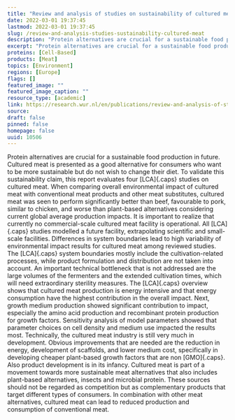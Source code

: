 ```yaml
---
title: "Review and analysis of studies on sustainability of cultured meat"
date: 2022-03-01 19:37:45
lastmod: 2022-03-01 19:37:45
slug: /review-and-analysis-studies-sustainability-cultured-meat
description: "Protein alternatives are crucial for a sustainable food production in future. Cultured meat is presented as a good alternative for consumers who want to be more sustainable but do not wish to change their diet. To validate this sustainability claim, this report evaluates four LCA studies on cultured meat."
excerpt: "Protein alternatives are crucial for a sustainable food production in future. Cultured meat is presented as a good alternative for consumers who want to be more sustainable but do not wish to change their diet. To validate this sustainability claim, this report evaluates four LCA studies on cultured meat."
proteins: [Cell-Based]
products: [Meat]
topics: [Environment]
regions: [Europe]
flags: []
featured_image: ""
featured_image_caption: ""
resource_type: [academic]
link: https://research.wur.nl/en/publications/review-and-analysis-of-studies-on-sustainability-of-cultured-meat
source: 
draft: false
pinned: false
homepage: false
uuid: 10506
---
```

Protein alternatives are crucial for a sustainable food production in
future. Cultured meat is presented as a good alternative for consumers
who want to be more sustainable but do not wish to change their diet. To
validate this sustainability claim, this report evaluates four
[LCA]{.caps} studies on cultured meat. When comparing overall
environmental impact of cultured meat with conventional meat products
and other meat substitutes, cultured meat was seen to perform
significantly better than beef, favourable to pork, similar to chicken,
and worse than plant-based alternatives considering current global
average production impacts. It is important to realize that currently no
commercial-scale cultured meat facility is operational. All [LCA]{.caps}
studies modelled a future facility, extrapolating scientific and
small-scale facilities. Differences in system boundaries lead to high
variability of environmental impact results for cultured meat among
reviewed studies. The [LCA]{.caps} system boundaries mostly include the
cultivation-related processes, while product formulation and
distribution are not taken into account. An important technical
bottleneck that is not addressed are the large volumes of the fermenters
and the extended cultivation times, which will need extraordinary
sterility measures. The [LCA]{.caps} overview shows that cultured meat
production is energy intensive and that energy consumption have the
highest contribution in the overall impact. Next, growth medium
production showed significant contribution to impact, especially the
amino acid production and recombinant protein production for growth
factors. Sensitivity analysis of model parameters showed that parameter
choices on cell density and medium use impacted the results most.
Technically, the cultured meat industry is still very much in
development. Obvious improvements that are needed are the reduction in
energy, development of scaffolds, and lower medium cost, specifically in
developing cheaper plant-based growth factors that are non [GMO]{.caps}.
Also product development is in its infancy. Cultured meat is part of a
movement towards more sustainable meat alternatives that also includes
plant-based alternatives, insects and microbial protein. These sources
should not be regarded as competition but as complementary products that
target different types of consumers. In combination with other meat
alternatives, cultured meat can lead to reduced production and
consumption of conventional meat.
